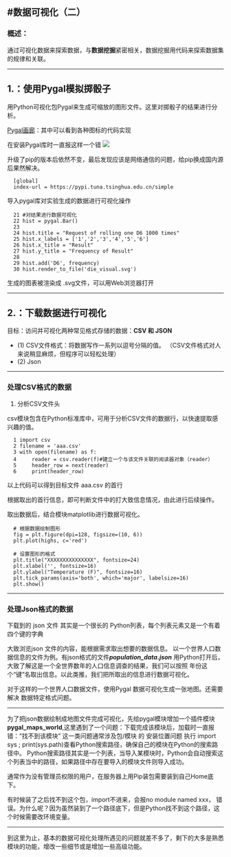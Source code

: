 #数据可视化（二）
---
### 概述：
通过可视化数据来探索数据，与**数据挖掘**紧密相关，数据挖掘用代码来探索数据集的规律和关联。

------
## 1.：使用Pygal模拟掷骰子
用Python可视化包Pygal来生成可缩放的图形文件。这里对掷骰子的结果进行分析。

[Pygal画廊](http://www.pygal.org/en/stable/)：其中可以看到各种图标的代码实现

在安装Pygal库时一直报这样一个错
![](/img/data_visual/pygal_error.png)

升级了pip的版本后依然不变，最后发现应该是网络通信的问题，给pip换成国内源后果然解决。
  
      [global]
      index-url = https://pypi.tuna.tsinghua.edu.cn/simple

导入pygal库对实验生成的数据进行可视化操作

      21 #对结果进行数据可视化
      22 hist = pygal.Bar()
      23
      24 hist.title = "Request of rolling one D6 1000 times"
      25 hist.x_labels = ['1','2','3','4','5','6']
      26 hist.x_title = "Result"
      27 hist.y_title = "Frequency of Result"
      28
      29 hist.add('D6', frequency)
      30 hist.render_to_file('die_visual.svg')

生成的图表被渲染成 .svg文件，可以用Web浏览器打开


---
## 2.：下载数据进行可视化

目标：访问并可视化两种常见格式存储的数据：**CSV 和 JSON**

- (1) CSV文件格式：将数据写作一系列以逗号分隔的值。
（CSV文件格式对人来说稍显麻烦，但程序可以轻松处理）
- (2) Json

---
### 处理CSV格式的数据

1. 分析CSV文件头

csv模块包含在Python标准库中，可用于分析CSV文件的数据行，以快速提取感兴趣的值。

      1 import csv
      2 filename = 'aaa.csv'
      3 with open(filename) as f:
      4     reader = csv.reader(f)#建立一个与该文件关联的阅读器对象（reader）
      5     header_row = next(reader)
      6     print(header_row)         

以上代码可以得到目标文件 aaa.csv 的首行

根据取出的首行信息，即可判断文件中的打大致信息情况，由此进行后续操作。

取出数据后，结合模块matplotlib进行数据可视化。

      # 根据数据绘制图形
      fig = plt.figure(dpi=128, figsize=(10, 6))
      plt.plot(highs, c='red')

      # 设置图形的格式
      plt.title("XXXXXXXXXXXXXXX", fontsize=24)
      plt.xlabel('', fontsize=16)
      plt.ylabel("Temperature (F)", fontsize=16)
      plt.tick_params(axis='both', which='major', labelsize=16)
      plt.show()



---
### 处理Json格式的数据
下载到的 json 文件 其实是一个很长的 Python列表，每个列表元素又是一个有着四个键的字典

大致浏览json 文件的内容，能根据需求取出想要的数据信息。
以一个世界人口数据信息的文件为例。有json格式的文件***population_data.json***
用Python打开后，大致了解这是一个全世界数年的人口信息调查的结果，我们可以按照
年份这个“键”名取出信息。以此类推，我们把所取出的信息进行数据可视化。

对于这样的一个世界人口数据文件，使用Pygal 数据可视化生成一张地图。还需要解决
数据特定格式问题。

---
为了把json数据绘制成地图文件完成可视化，先给pygal模块增加一个插件模块**pygal_maps_world**,这里遇到了一个问题：下载完成该模块后，加载时一直报错：“找不到该模块”
这一类问题通常涉及包/模块 的 安装位置问题
    执行 import sys  ; print(sys.path)查看Python搜索路径，确保自己的模块在Python的搜索路径中。
    Python搜索路径其实是一个列表，当导入某模块时，Python会自动搜索这个列表当中的路径，如果路径中存在要导入的模块文件则导入成功。

通常作为没有管理员权限的用户，在服务器上用Pip装包需要装到自己Home底下。

有时候装了之后找不到这个包，import不进来，会报no module named xxx， 错误。为什么呢？因为虽然装到了一个路径底下，但是Python找不到这个路径，这个时候需要改环境变量。

----
到这里为止，基本的数据可视化处理所遇见的问题就差不多了，剩下的大多是熟悉模块的功能，增改一些细节或是增加一些高级功能。

